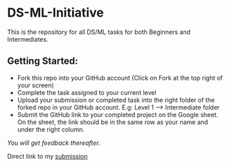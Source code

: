 # DS-ML-Initiative
This is the repository for all DS/ML tasks for both Beginners and Intermediates.

## Getting Started:
- Fork this repo into your GitHub account (Click on Fork at the top right of your screen)
- Complete the task assigned to your current level
- Upload your submission or completed task into the right folder of the forked repo in your GitHub account. E.g: Level 1 --> Intermediate folder
- Submit the GitHub link to your completed project on the Google sheet. On the sheet, the link should be in the same row as your name and under the right column. 

_You will get feedback thereafter._

Direct link to my [submission](https://github.com/Chisequ/DS-ML-Initiative/tree/main/Level%201/Intermediate)

